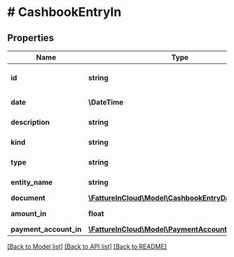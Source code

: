 # # CashbookEntryIn

## Properties

Name | Type | Description | Notes
------------ | ------------- | ------------- | -------------
**id** | **string** | Cashbook unique identifier. |
**date** | **\DateTime** | Cashbook date. |
**description** | **string** | Cashbook description. |
**kind** | **string** | Cashbook kind. |
**type** | **string** | Cashbook type. |
**entity_name** | **string** | Entity name. | [optional]
**document** | [**\FattureInCloud\Model\CashbookEntryDataDocument**](CashbookEntryDataDocument.md) |  | [optional]
**amount_in** | **float** | Total amount in. | [optional]
**payment_account_in** | [**\FattureInCloud\Model\PaymentAccount**](PaymentAccount.md) |  | [optional]

[[Back to Model list]](../../README.md#models) [[Back to API list]](../../README.md#endpoints) [[Back to README]](../../README.md)
